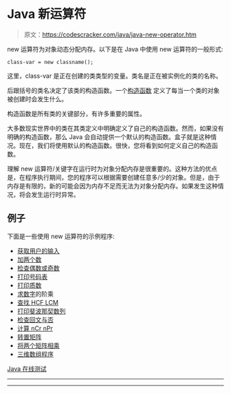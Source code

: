 # Java 新运算符

> 原文：<https://codescracker.com/java/java-new-operator.htm>

new 运算符为对象动态分配内存。以下是在 Java 中使用 new 运算符的一般形式:

```
class-var = new classname();
```

这里，class-var 是正在创建的类类型的变量。类名是正在被实例化的类的名称。

后跟括号的类名决定了该类的构造函数。一个[构造函数](/java/java-constructors.htm) 定义了每当一个类的对象被创建时会发生什么。

构造函数是所有类的关键部分，有许多重要的属性。

大多数现实世界中的类在其类定义中明确定义了自己的构造函数。然而，如果没有明确的构造函数，那么 Java 会自动提供一个默认的构造函数。盒子就是这种情况。现在，我们将使用默认的构造函数。很快，您将看到如何定义自己的构造函数。

理解 new 运算符/关键字在运行时为对象分配内存是很重要的。这种方法的优点是，在程序执行期间，您的程序可以根据需要创建任意多/少的对象。但是，由于内存是有限的，新的可能会因为内存不足而无法为对象分配内存。如果发生这种情况，将会发生运行时异常。

## 例子

下面是一些使用 new 运算符的示例程序:

*   [获取用户的输入](/java/program/java-program-take-input-from-user.htm)
*   [加两个数](/java/program/java-program-add-two-numbers.htm)
*   [检查偶数或奇数](/java/program/java-program-check-even-odd.htm)
*   [打印号码表](/java/program/java-program-print-table-of-number.htm)
*   [打印质数](/java/program/java-program-print-prime-numbers.htm)
*   [求数字](/java/program/java-program-find-factorial.htm)的阶乘
*   [查找 HCF LCM](/java/program/java-program-find-hcf-lcm.htm)
*   [打印斐波那契数列](/java/program/java-program-print-fibonacci-series.htm)
*   [检查回文与否](/java/program/java-program-check-palindrome.htm)
*   [计算 nCr nPr](/java/program/java-program-find-ncr-npr.htm)
*   [转置矩阵](/java/program/java-program-transpose-matrix.htm)
*   [将两个矩阵相乘](/java/program/java-program-multiply-two-matrices.htm)
*   [三维数组程序](/java/program/java-program-three-dimensional-array.htm)

[Java 在线测试](/exam/showtest.php?subid=1)

* * *

* * *